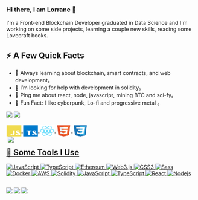 ### Hi there, I am Lorrane 👋
I'm a Front-end Blockchain Developer graduated in Data Science and I'm working on some side projects, learning a couple new skills, reading some Lovecraft books.

## ⚡️ A Few Quick Facts

- 🧐 Always learning about blockchain, smart contracts, and web development。
- 🤔 I’m looking for help with development in solidity。
- 💬 Ping me about react, node, javascript, mining BTC and sci-fy。
- 🎉 Fun Fact: I like cyberpunk, Lo-fi and progressive metal 。

 <div>
  <a href="https://github.com/Aspheria">
  <img height="180em" src="https://github-readme-stats.vercel.app/api?username=Aspheria&show_icons=true&theme=dracula&include_all_commits=true&count_private=true"/>
  <img height="180em" src="https://github-readme-stats.vercel.app/api/top-langs/?username=Aspheria&layout=compact&langs_count=7&theme=dracula"/>
</div>
<div style="display: inline_block"><br>
  <img align="center" alt="ani-Js" height="30" width="40" src="https://raw.githubusercontent.com/devicons/devicon/master/icons/javascript/javascript-plain.svg">
  <img align="center" alt="ani-Ts" height="30" width="40" src="https://raw.githubusercontent.com/devicons/devicon/master/icons/typescript/typescript-plain.svg">
  <img align="center" alt="ani-React" height="30" width="40" src="https://raw.githubusercontent.com/devicons/devicon/master/icons/react/react-original.svg">
  <img align="center" alt="ani-HTML" height="30" width="40" src="https://raw.githubusercontent.com/devicons/devicon/master/icons/html5/html5-original.svg">
  <img align="center" alt="ani-CSS" height="30" width="40" src="https://raw.githubusercontent.com/devicons/devicon/master/icons/css3/css3-original.svg">
<img align="right" src="https://media.giphy.com/media/FqdGGgugkC4Xm/giphy.gif" width="500"/>

  
  <h2>🚀 Some Tools I Use</h2>

<p align="left">
  
  <img alt="JavaScript" src="https://img.shields.io/badge/-JavaScript-F0DB4F?style=flat-square&logo=javascript&logoColor=black" />
  <img alt="TypeScript" src="https://img.shields.io/badge/-TypeScript-007ACC?style=flat-square&logo=typescript&logoColor=white" />
  <img alt="Ethereum" src="https://img.shields.io/badge/-Ethereum-3C3C3D?style=flat-square&logo=ethereum&logoColor=white" />
  <img alt="Web3.js" src="https://img.shields.io/badge/-Web3.js-F16822?style=flat-square&logo=web3.js&logoColor=white" />
  <img alt="CSS3" src="https://img.shields.io/badge/-CSS3-1572B6?style=flat-square&logo=css3&logoColor=white" />
  <img alt="Sass" src="https://img.shields.io/badge/-Sass-CC6699?style=flat-square&logo=sass&logoColor=white" />
  <img alt="Docker" src="https://img.shields.io/badge/-Docker-2496ED?style=flat-square&logo=docker&logoColor=white" />
  <img alt="AWS" src="https://img.shields.io/badge/-Amazon%20AWS-232F3E?style=flat-square&logo=amazon-aws&logoColor=white" />
  <img alt="Solidity" src="https://img.shields.io/badge/-Solidity-BAC9F9?style=flat-square&logo=solidity&logoColor=363636" />
  <img alt="JavaScript" src="https://img.shields.io/badge/-JavaScript-F0DB4F?style=flat-square&logo=javascript&logoColor=black" />
  <img alt="TypeScript" src="https://img.shields.io/badge/-TypeScript-007ACC?style=flat-square&logo=typescript&logoColor=white" />
  <img alt="React" src="https://img.shields.io/badge/-React-45b8d8?style=flat-square&logo=react&logoColor=white" />
  <img alt="Nodejs" src="https://img.shields.io/badge/-Node.js-43853d?style=flat-square&logo=Node.js&logoColor=white" />


</div>
  </p>

  ##
 
<div> 
  
  <a href = "mailto:lorran.parrilla@gmail.com"><img src="https://img.shields.io/badge/-Gmail-%23333?style=for-the-badge&logo=gmail&logoColor=white" target="_blank"></a>
  <a href="https://www.linkedin.com/in/lorrane-p%C3%A4rrilla-03b992115/" target="_blank"><img src="https://img.shields.io/badge/-LinkedIn-%230077B5?style=for-the-badge&logo=linkedin&logoColor=white" target="_blank"></a> 
   <a href="https://open.spotify.com/user/starkilleer?si=5d79229823654bf1" target="_blank"><img src="https://img.shields.io/badge/Spotify-Spotify-brightgreen" target="_blank"></a> 
 
</div>


